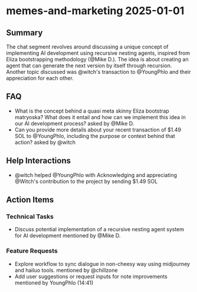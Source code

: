 # memes-and-marketing 2025-01-01

## Summary
The chat segment revolves around discussing a unique concept of implementing AI development using recursive nesting agents, inspired from Eliza bootstrapping methodology (@Mike D.). The idea is about creating an agent that can generate the next version by itself through recursion. Another topic discussed was @witch's transaction to @YoungPhlo and their appreciation for each other.

## FAQ
- What is the concept behind a quasi meta skinny Eliza bootstrap matryoska? What does it entail and how can we implement this idea in our AI development process? asked by @Mike D.
- Can you provide more details about your recent transaction of $1.49 SOL to @YoungPhlo, including the purpose or context behind that action?  asked by @witch

## Help Interactions
- @witch helped @YoungPhlo with Acknowledging and appreciating @Witch's contribution to the project by sending $1.49 SOL

## Action Items

### Technical Tasks
- Discuss potential implementation of a recursive nesting agent system for AI development mentioned by @Mike D.

### Feature Requests
- Explore workflow to sync dialogue in non-cheesy way using midjourney and hailuo tools. mentioned by @chillzone
- Add user suggestions or request inputs for note improvements mentioned by YoungPhlo (14:41)